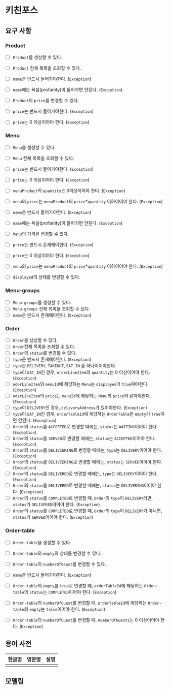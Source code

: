 # 키친포스

## 요구 사항
### Product
- [ ] `Product`를 생성할 수 있다.
- [ ] `Product` 전체 목록을 조회할 수 있다.
- [ ] `name`은 반드시 들어가야한다. (`Exception`)
- [ ] `name`에는 욕설(profanity)이 들어가면 안된다. (`Exception`)

- [ ] `Product`의 `price`를 변경할 수 있다.
- [ ] `price`는 반드시 들어가야한다. (`Exception`)
- [ ] `price`는 0 이상이어야 한다. (`Exception`)

### Menu 
- [ ] `Menu`를 생성할 수 있다.
- [ ] `Menu` 전체 목록을 조회할 수 있다.
- [ ] `price`는 반드시 들어가야한다. (`Exception`)
- [ ] `price`는 0 이상이어야 한다. (`Exception`)
- [ ] `menuProduct`의 `quantity`는 0이상이어야 한다. (`Exception`)
- [ ] `menu`의 `price`는 `menuProduct`의 `price`*`quantity` 이하이어야 한다. (`Exception`)
- [ ] `name`은 반드시 들어가야한다. (`Exception`)
- [ ] `name`에는 욕설(profanity)이 들어가면 안된다. (`Exception`)

- [ ] `Menu`의 가격을 변경할 수 있다.
- [ ] `price`는 반드시 존재해야한다. (`Exception`)
- [ ] `price`는 0 이상이어야 한다. (`Exception`)
- [ ] `menu`의 `price`는 `menuProduct`의 `price`*`quantity` 이하이어야 한다. (`Exception`)
- [ ] `displayed`의 상태를 변경할 수 있다.

### Menu-groups 
- [ ] `Menu-groups`를 생성할 수 있다.
- [ ] `Menu-groups` 전체 목록을 조회할 수 있다.
- [ ] `name`은 반드시 존재해야한다. (`Exception`)

### Order
- [ ] `Order`를 생성할 수 있다.
- [ ] `Order`전체 목록을 조회할 수 있다.
- [ ] `Order`의 `status`를 변경할 수 있다.
- [ ] `type`은 반드시 존재해야한다. (`Exception`)
- [ ] `type`은 `DELIVERY`, `TAKEOUT`, `EAT_IN` 중 하나이어야한다.
- [ ] `type`이 `EAT_IN`인 경우, `orderLineItem`의 `quantity`는 0 이상이어야 한다. (`Exception`)
- [ ] `oderLineItem`의 `menuId`에 해당하는 `Menu`는 `displayed`가 `true`여야한다. (`Exception`)
- [ ] `oderLineItem`의 `price`는 `menuId`에 해당하는 `Menu`의 `price`와 같아야한다. (`Exception`)
- [ ] `type`이 `DELIVERY`인 경우, `deliveryAddress`가 있어야한다. (`Exception`)
- [ ] `type`이 `EAT_IN`인 경우, `orderTableId`에 해당하는 `OrderTable`은 `empty`가 `true`이면 안된다. (`Exception`)
- [ ] `Order`의 `status`를 `ACCEPTED`로 변경할 때에는, `status`는 `WAITING`이어야 한다. (`Exception`)
- [ ] `Order`의 `status`를 `SERVED`로 변경할 때에는, `status`는 `ACCEPTED`이어야 한다. (`Exception`)
- [ ] `Order`의 `status`를 `DELIVIERING`로 변경할 때에는, `type`는 `DELIVERY`이어야 한다. (`Exception`)
- [ ] `Order`의 `status`를 `DELIVIERING`로 변경할 때에는, `status`는 `SERVED`이어야 한다. (`Exception`)
- [ ] `Order`의 `status`를 `DELIVERED`로 변경할 때에는, `type`는 `DELIVERY`이어야 한다. (`Exception`)
- [ ] `Order`의 `status`를 `DELIVERED`로 변경할 때에는, `status`는 `DELIVERING`이어야 한다. (`Exception`)
- [ ] `Order`의 `status`를 `COMPLETED`로 변경할 때, `Order`의 `type`이 `DELIVERY`라면, `status`가 `DELIVERED`이어야 한다. (`Exception`)
- [ ] `Order`의 `status`를 `COMPLETED`로 변경할 때, `Order`의 `type`이 `DELIVERY`가 아니면, `status`가 `SERVED`이어야 한다. (`Exception`)

### Order-table
- [ ] `Order-table`을 생성할 수 있다.
- [ ] `Order-table`의 `empty`의 상태를 변경할 수 있다.
- [ ] `Order-table`의 `numberOfGeust`를 변경할 수 있다.
- [ ] `name`은 반드시 들어가야한다. (`Exception`)
- [ ] `Order-table`의 `empty`를 `true`로 변경할 때, `orderTableId`에 해당하는 `Order-table`의 `status`는 `COMPLETED`이어야 한다. (`Exception`)
- [ ] `Order-table`의 `numberOfGuest`를 변경할 때, `orderTableId`에 해당하는 `Order-table`의 `empty`는 `false`이어야 한다. (`Exception`)
- [ ] `Order-table`의 `numberOfGuest`를 변경할 때, `numberOfGuests`는 0 이상이어야 한다. (`Exception`)
  

## 용어 사전

| 한글명 | 영문명 | 설명 |
| --- | --- | --- |
|  |  |  |

## 모델링
